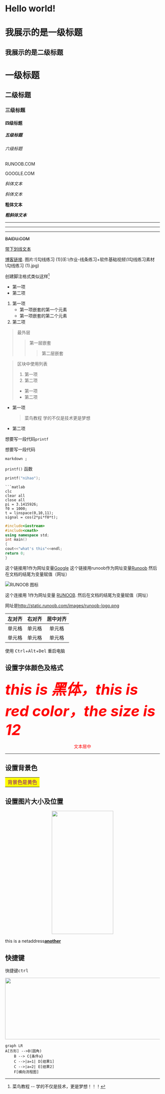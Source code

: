 # Hello world!

我展示的是一级标题
=============

我展示的是二级标题
-----------------------------
# 一级标题
## 二级标题
### 三级标题
#### 四级标题
##### 五级标题
###### 六级标题
RUNOOB.COM  

GOOGLE.COM  

*斜体文本*

_斜体文本_

**粗体文本**

***粗斜体文本***

-----

***

___

~~BAIDU.COM~~

<u>带下划线文本</u>

[博客链接](www.baidu.com).
图片:![勾线练习 (1)](E:\作业-线条练习+软件基础视频\1勾线练习素材\勾线练习 (1).jpg)

创建脚注格式类似这样[^RUNOOB]

[^RUNOOB]:菜鸟教程 -- 学的不仅是技术，更是梦想！！！

* 第一项
* 第二项
1. 第一项
    * 第一项嵌套的第一个元素
    * 第一项嵌套的第二个元素
2. 第二项

> 最外层
> > 第一层嵌套
> >
> > > 第二层嵌套

> 区块中使用列表
> 1.  第一项
> 2. 第二项
> + 第一项
> + 第二项

* 第一项
    > 菜鸟教程
    > 学的不仅是技术更是梦想
* 第二项

想要写一段代码`printf`

想要写一段代码
```markdown
markdown ;
```

` printf() `  函数

```c
printf("nihao");
```

```
```matlab
clc
clear all
close all
pi = 3.1415926;
f0 = 1000;
t = linspace(0,10,11);
signal = cos(2*pi*f0*t);

```

```c++
#include<iostream>
#include<cmath>
using namespace std;
int main()
{
cout<<"what's this"<<endl;
return 0;
}


```

这个链接用1作为网址变量[Google][1]
这个链接用runoob作为网址变量[Runoob][2]
然后在文档的结尾为变量赋值（网址）

[1]:http://www.google.com/
[2]:http://www.runoob.com/

![RUNOOB 图标](http://static.runoob.com/images/runoob-logo.png "RUBdd")

这个连接用 1作为网址变量 [RUNOOB][1].
然后在文档的结尾为变量赋值（网址）

[1]: http://static.runoob.com/images/runoob-logo.png

网址是<http://static.runoob.com/images/runoob-logo.png>

|左对齐|右对齐|居中对齐|
|--------:|:---- |:----:|
|单元格|单元格|单元格|
|单元格|单元格|单元格|


使用 <kbd>Ctrl</kbd>+<kbd>Alt</kbd>+<kbd>Del</kbd> 重启电脑


## 设置字体颜色及格式

<font font="黑体"  color=red size=12>***this is 黑体，this is red color，the size is 12***</font>

<div align=center><font color=red>文本居中</font></div>

------------------------

## 设置背景色

<table><tr><td bgcolor=yellow><font color=purple>背景色是黄色</font></td></tr></table>

## 设置图片大小及位置

<div align=center><img src="C:\Users\bobo\Pictures\Saved Pictures\176236.jpg" width="200" height="400"></div>

this is a netaddress<font color=black>**[another]( www.baidu.com)**</font>

## 快捷键
快捷键<kbd>ctrl</kbd>

<div align=center><img src="https://store-images.s-microsoft.com/image/apps.17115.13510798886586207.1228b519-0038-4f75-9d84-215f25cae0f2.f08b540e-0725-4d91-98b3-68de251031dd" width="1000" height="200"></div>




```mermaid
graph LR
A[方形] -->B(圆角)
    B --> C{条件a}
    C -->|a=1| D[结果1]
    C -->|a=2| E[结果2]
    F[横向流程图]
```

